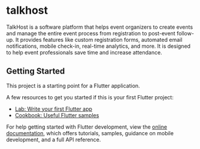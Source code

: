 # talkhost

TalkHost is a software platform that helps event organizers to create events and manage the entire event process from registration to post-event follow-up. It provides features like custom registration forms, automated email notifications, mobile check-in, real-time analytics, and more. It is designed to help event professionals save time and increase attendance.

## Getting Started

This project is a starting point for a Flutter application.

A few resources to get you started if this is your first Flutter project:

- [Lab: Write your first Flutter app](https://docs.flutter.dev/get-started/codelab)
- [Cookbook: Useful Flutter samples](https://docs.flutter.dev/cookbook)

For help getting started with Flutter development, view the
[online documentation](https://docs.flutter.dev/), which offers tutorials,
samples, guidance on mobile development, and a full API reference.


